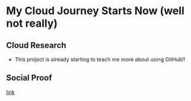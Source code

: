 <!-- This is a template you can use for quick progress days. It removes a lot of the steps we encourage you to share in the longer template 000-DAY-ARTICLE-LONG-TEMPLATE.MD-->

# My Cloud Journey Starts Now (well not really)

## Cloud Research

- This project is already starting to teach me more about using GitHub!! 

## Social Proof

[link](https://twitter.com/carlosmccray15/status/1337893711255134209)